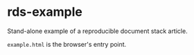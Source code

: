 # rds-example
Stand-alone example of a reproducible document stack article.

`example.html` is the browser's entry point.

